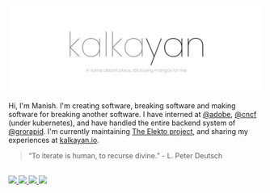 ![banner](/static/banner.jpg)

Hi, I'm Manish. I'm creating software, breaking software and making software for breaking another software. I have interned at [@adobe](https://github.com/adobe), [@cncf](https://github.com/cncf) (under kubernetes), and have handled the entire backend system of [@grorapid](https://www.grorapid.com). I'm currently maintaining [The Elekto project](https://elekto.io), and sharing my experiences at [kalkayan.io](https://engineering.kalkayan.io).

> “To iterate is human, to recurse divine.” - L. Peter Deutsch

<br />

<a href="mailto:rec.manish.sahani@gmail.com">
    <img width="25" src="https://img.icons8.com/material/120/000000/google-logo--v1.png"/>
</a>
<a href="https://www.linkedin.com/in/manishsahani/">
    <img width="25" src="https://img.icons8.com/ios-glyphs/120/000000/linkedin-circled.png"/>
</a>
<a href="https://github.com/kalkayan/">
    <img width="25" src="https://img.icons8.com/material-sharp/120/000000/github.png"/>
</a>
<a href="https://open.spotify.com/user/sy6eqinfdpxilwe9si9vf0bxs">
    <img width="25" src="https://img.icons8.com/fluent-systems-filled/48/000000/spotify.png"/>
</a>
